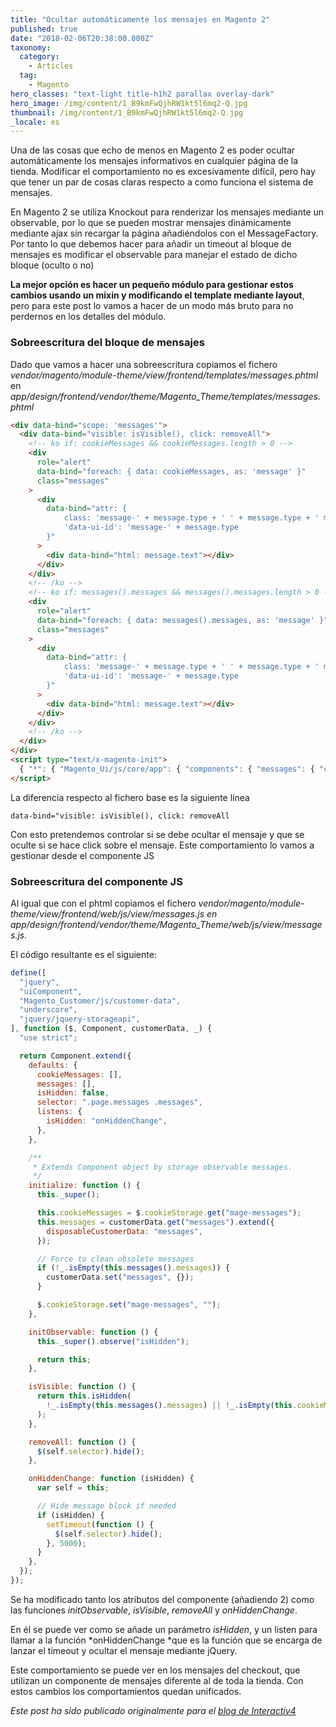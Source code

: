 ```yaml
---
title: "Ocultar automáticamente los mensajes en Magento 2"
published: true
date: "2018-02-06T20:38:00.000Z"
taxonomy:
  category:
    - Articles
  tag:
    - Magento
hero_classes: "text-light title-h1h2 parallax overlay-dark"
hero_image: /img/content/1_B9kmFwQjhRW1kt5l6mq2-Q.jpg
thumbnail: /img/content/1_B9kmFwQjhRW1kt5l6mq2-Q.jpg
_locale: es
---
```


Una de las cosas que echo de menos en Magento 2 es poder ocultar automáticamente los mensajes informativos en cualquier página de la tienda. Modificar el comportamiento no es excesivamente difícil, pero hay que tener un par de cosas claras respecto a como funciona el sistema de mensajes.

En Magento 2 se utiliza Knockout para renderizar los mensajes mediante un observable, por lo que se pueden mostrar mensajes dinámicamente mediante ajax sin recargar la página añadiéndolos con el MessageFactory. Por tanto lo que debemos hacer para añadir un timeout al bloque de mensajes es modificar el observable para manejar el estado de dicho bloque (oculto o no)

**La mejor opción es hacer un pequeño módulo para gestionar estos cambios usando un mixin y modificando el template mediante layout**, pero para este post lo vamos a hacer de un modo más bruto para no perdernos en los detalles del módulo.

### Sobreescritura del bloque de mensajes

Dado que vamos a hacer una sobreescritura copiamos el fichero _vendor/magento/module-theme/view/frontend/templates/messages.phtml_ en _app/design/frontend/vendor/theme/Magento_Theme/templates/messages.phtml_

```html
<div data-bind="scope: 'messages'">
  <div data-bind="visible: isVisible(), click: removeAll">
    <!-- ko if: cookieMessages && cookieMessages.length > 0 -->
    <div
      role="alert"
      data-bind="foreach: { data: cookieMessages, as: 'message' }"
      class="messages"
    >
      <div
        data-bind="attr: {
            class: 'message-' + message.type + ' ' + message.type + ' message',
            'data-ui-id': 'message-' + message.type
        }"
      >
        <div data-bind="html: message.text"></div>
      </div>
    </div>
    <!-- /ko -->
    <!-- ko if: messages().messages && messages().messages.length > 0 -->
    <div
      role="alert"
      data-bind="foreach: { data: messages().messages, as: 'message' }"
      class="messages"
    >
      <div
        data-bind="attr: {
            class: 'message-' + message.type + ' ' + message.type + ' message',
            'data-ui-id': 'message-' + message.type
        }"
      >
        <div data-bind="html: message.text"></div>
      </div>
    </div>
    <!-- /ko -->
  </div>
</div>
<script type="text/x-magento-init">
  { "*": { "Magento_Ui/js/core/app": { "components": { "messages": { "component": "Magento_Theme/js/view/messages" } } } } }
</script>
```

La diferencia respecto al fichero base es la siguiente línea

    data-bind="visible: isVisible(), click: removeAll

Con esto pretendemos controlar si se debe ocultar el mensaje y que se oculte si se hace click sobre el mensaje. Este comportamiento lo vamos a gestionar desde el componente JS

### Sobreescritura del componente JS

Al igual que con el phtml copiamos el fichero *vendor/magento/module-theme/view/frontend/web/js/view/messages.js *en* app/design/frontend/vendor/theme/Magento_Theme/web/js/view/messages.js.*

El código resultante es el siguiente:

```javascript
define([
  "jquery",
  "uiComponent",
  "Magento_Customer/js/customer-data",
  "underscore",
  "jquery/jquery-storageapi",
], function ($, Component, customerData, _) {
  "use strict";

  return Component.extend({
    defaults: {
      cookieMessages: [],
      messages: [],
      isHidden: false,
      selector: ".page.messages .messages",
      listens: {
        isHidden: "onHiddenChange",
      },
    },

    /**
     * Extends Component object by storage observable messages.
     */
    initialize: function () {
      this._super();

      this.cookieMessages = $.cookieStorage.get("mage-messages");
      this.messages = customerData.get("messages").extend({
        disposableCustomerData: "messages",
      });

      // Force to clean obsolete messages
      if (!_.isEmpty(this.messages().messages)) {
        customerData.set("messages", {});
      }

      $.cookieStorage.set("mage-messages", "");
    },

    initObservable: function () {
      this._super().observe("isHidden");

      return this;
    },

    isVisible: function () {
      return this.isHidden(
        !_.isEmpty(this.messages().messages) || !_.isEmpty(this.cookieMessages)
      );
    },

    removeAll: function () {
      $(self.selector).hide();
    },

    onHiddenChange: function (isHidden) {
      var self = this;

      // Hide message block if needed
      if (isHidden) {
        setTimeout(function () {
          $(self.selector).hide();
        }, 5000);
      }
    },
  });
});
```

Se ha modificado tanto los atributos del componente (añadiendo 2) como las funciones _initObservable_, _isVisible_, _removeAll_ y _onHiddenChange_.

En él se puede ver como se añade un parámetro _isHidden_, y un listen para llamar a la función *onHiddenChange *que es la función que se encarga de lanzar el timeout y ocultar el mensaje mediante jQuery.

Este comportamiento se puede ver en los mensajes del checkout, que utilizan un componente de mensajes diferente al de toda la tienda. Con estos cambios los comportamientos quedan unificados.

_Este post ha sido publicado originalmente para el [blog de Interactiv4](http://www.interactiv4.com/blog-es/ocultar-automaticamente-los-mensajes-magento-2-codehacks/)_
